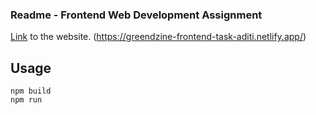 ### Readme - Frontend Web Development Assignment


[Link](https://greendzine-frontend-task-aditi.netlify.app/) to the website. (https://greendzine-frontend-task-aditi.netlify.app/)

## Usage

```
npm build
npm run
```
